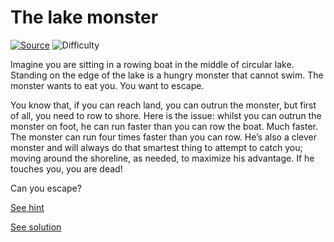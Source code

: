 # The lake monster

[![Source](https://img.shields.io/badge/Source-%E2%9C%93-green.svg)](http://datagenetics.com/blog/october12013/index.html)
![Difficulty](https://img.shields.io/badge/Difficulty-medium-yellow.svg)

Imagine you are sitting in a rowing boat in the middle of circular lake.
Standing on the edge of the lake is a hungry monster that cannot swim. The
monster wants to eat you. You want to escape.

You know that, if you can reach land, you can outrun the monster, but first
of all, you need to row to shore. Here is the issue: whilst you can outrun
the monster on foot, he can run faster than you can row the boat. Much faster.
The monster can run four times faster than you can row. He’s also a clever
monster and will always do that smartest thing to attempt to catch you; moving
around the shoreline, as needed, to maximize his advantage. If he touches you,
you are dead!

Can you escape?

[See hint](hint.md)

[See solution](solution.md)
